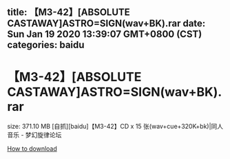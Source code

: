 
title: 【M3-42】[ABSOLUTE CASTAWAY]ASTRO=SIGN(wav+BK).rar
date: Sun Jan 19 2020 13:39:07 GMT+0800 (CST)    
categories: baidu
---

# 【M3-42】[ABSOLUTE CASTAWAY]ASTRO=SIGN(wav+BK).rar
size: 371.10 MB
 [自抓][baidu]【M3-42】CD x 15 张(wav+cue+320K+bk)|同人音乐 - 梦幻旋律论坛
 

[How to download](https://bpcam.bemobtrk.com/go/2ceec3aa-1ca2-46d6-b9ff-aaa5c184517c?jno=3374)